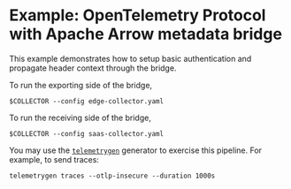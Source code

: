 # Example: OpenTelemetry Protocol with Apache Arrow metadata bridge

This example demonstrates how to setup basic authentication and
propagate header context through the bridge.

To run the exporting side of the bridge,

```
$COLLECTOR --config edge-collector.yaml
```

To run the receiving side of the bridge,

```
$COLLECTOR --config saas-collector.yaml
```

You may use the
[`telemetrygen`](https://github.com/open-telemetry/opentelemetry-collector-contrib/blob/main/cmd/telemetrygen/README.md)
generator to exercise this pipeline.  For example, to send traces:

```
telemetrygen traces --otlp-insecure --duration 1000s
```

